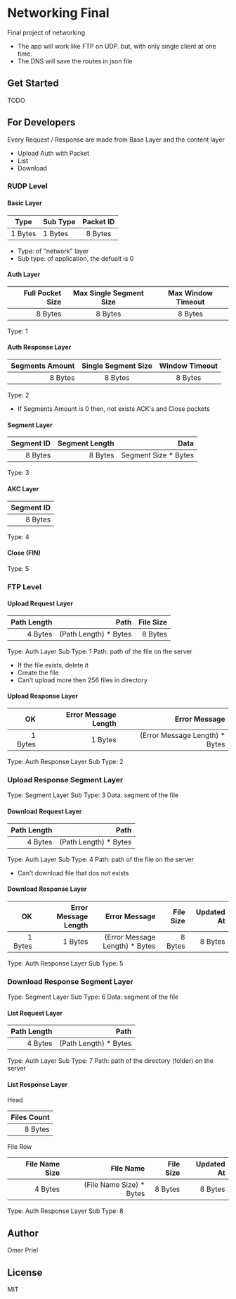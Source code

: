 # Networking Final

Final project of networking

* The app will work like FTP on UDP. but, with only single client at one time.
* The DNS will save the routes in json file

## Get Started

TODO

## For Developers

Every Request / Response are made from Base Layer and the content layer

* Upload
  Auth with Packet
* List
* Download

### RUDP Level

#### Basic Layer

|   Type  |  Sub Type  | Packet ID |
|---------|:-----------|:---------:|
| 1 Bytes | 1 Bytes    | 8 Bytes   |

* Type: of "network" layer
* Sub type: of application, the defualt is 0

#### Auth Layer

| Full Pocket Size | Max Single Segment Size | Max Window Timeout |
|-----------------:|:-----------------------:|:------------------:|
| 8 Bytes          | 8 Bytes                 | 8 Bytes            |

Type: 1

#### Auth Response Layer

| Segments Amount | Single Segment Size | Window Timeout |
|----------------:|:-------------------:|:--------------:|
| 8 Bytes         | 8 Bytes             | 8 Bytes        |

Type: 2

* If Segments Amount is 0 then, not exists ACK's and Close pockets

#### Segment Layer

| Segment ID |   Segment Length    |         Data         |
|-----------:|--------------------:|---------------------:|
| 8 Bytes    | 8 Bytes             | Segment Size * Bytes |

Type: 3

#### AKC Layer

| Segment ID |
|-----------:|
| 8 Bytes    |

Type: 4

#### Close (FIN)

Type: 5

### FTP Level

#### Upload Request Layer

| Path Length |         Path          | File Size |
|------------:|----------------------:|----------:|
| 4 Bytes     | (Path Length) * Bytes | 8 Bytes   |

Type: Auth Layer
Sub Type: 1
Path: path of the file on the server

* If the file exists, delete it
* Create the file
* Can't upload more then 256 files in directory

#### Upload Response Layer

| OK      | Error Message Length |         Error Message          |
|--------:|---------------------:|-------------------------------:|
| 1 Bytes | 1 Bytes              | (Error Message Length) * Bytes |

Type: Auth Response Layer
Sub Type: 2

### Upload Response Segment Layer

Type: Segment Layer
Sub Type: 3
Data: segment of the file

#### Download Request Layer

| Path Length |         Path          |
|------------:|----------------------:|
| 4 Bytes     | (Path Length) * Bytes |

Type: Auth Layer
Sub Type: 4
Path: path of the file on the server

* Can't download file that dos not exists

#### Download Response Layer

| OK      | Error Message Length |         Error Message          | File Size | Updated At |
|--------:|---------------------:|-------------------------------:|----------:|-----------:|
| 1 Bytes | 1 Bytes              | (Error Message Length) * Bytes | 8 Bytes   | 8 Bytes    |
Type: Auth Response Layer
Sub Type: 5

### Download Response Segment Layer

Type: Segment Layer
Sub Type: 6
Data: segment of the file

#### List Request Layer

| Path Length |         Path          |
|------------:|----------------------:|
| 4 Bytes     | (Path Length) * Bytes |

Type: Auth Layer
Sub Type: 7
Path: path of the directory (folder) on the server

#### List Response Layer

Head

|  Files Count |
|-------------:|
| 8 Bytes      |

File Row

| File Name Size |        File Name         | File Size | Updated At |
|---------------:|-------------------------:|----------:|-----------:|
| 4 Bytes        | (File Name Size) * Bytes | 8 Bytes   | 8 Bytes    |

Type: Auth Response Layer
Sub Type: 8

## Author

Omer Priel

## License

MIT
